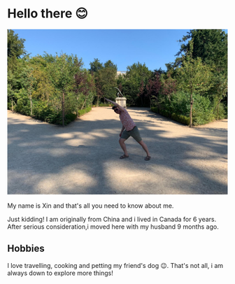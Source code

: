 # Hello there 😊

![xinparis](img/xinparis.jpeg)

My name is Xin and that's all you need to know about me.

Just kidding! I am originally from China and i lived in Canada for 6 years.
After serious consideration,i moved here with my husband 9 months ago.

## Hobbies

I love travelling, cooking and petting my friend's dog 😉. That's not all, i am
always down to explore more things!
